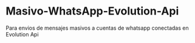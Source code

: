 # Masivo-WhatsApp-Evolution-Api
 Para envios de mensajes masivos a cuentas de whatsapp conectadas en Evolution Api
